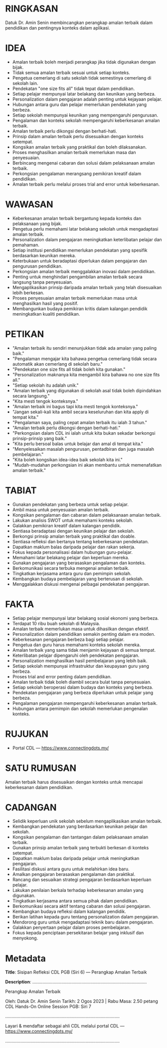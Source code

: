 # RINGKASAN
Datuk Dr. Amin Senin membincangkan perangkap amalan terbaik dalam pendidikan dan pentingnya konteks dalam aplikasi.

# IDEA
- Amalan terbaik boleh menjadi perangkap jika tidak digunakan dengan bijak.
- Tidak semua amalan terbaik sesuai untuk setiap konteks.
- Pengetua cemerlang di satu sekolah tidak semestinya cemerlang di sekolah lain.
- Pendekatan "one size fits all" tidak tepat dalam pendidikan.
- Setiap pelajar mempunyai latar belakang dan keunikan yang berbeza.
- Personalization dalam pengajaran adalah penting untuk kejayaan pelajar.
- Hubungan antara guru dan pelajar memerlukan pendekatan yang berbeza.
- Setiap sekolah mempunyai keunikan yang mempengaruhi pengurusan.
- Pengalaman dan konteks sekolah mempengaruhi keberkesanan amalan terbaik.
- Amalan terbaik perlu dikongsi dengan berhati-hati.
- Prinsip dalam amalan terbaik perlu disesuaikan dengan konteks setempat.
- Kongsikan amalan terbaik yang praktikal dan boleh dilaksanakan.
- Proses menghasilkan amalan terbaik memerlukan masa dan penyesuaian.
- Berbincang mengenai cabaran dan solusi dalam pelaksanaan amalan terbaik.
- Perkongsian pengalaman merangsang pemikiran kreatif dalam pendidikan.
- Amalan terbaik perlu melalui proses trial and error untuk keberkesanan.

# WAWASAN
- Keberkesanan amalan terbaik bergantung kepada konteks dan pelaksanaan yang bijak.
- Pengetua perlu memahami latar belakang sekolah untuk mengadaptasi amalan terbaik.
- Personalization dalam pengajaran meningkatkan keterlibatan pelajar dan pemahaman.
- Setiap institusi pendidikan memerlukan pendekatan yang spesifik berdasarkan keunikan mereka.
- Keterbukaan untuk beradaptasi diperlukan dalam pengajaran dan pengurusan pendidikan.
- Perkongsian amalan terbaik menggalakkan inovasi dalam pendidikan.
- Penting untuk menghindari pengambilan amalan terbaik secara langsung tanpa penyesuaian.
- Mengaplikasikan prinsip daripada amalan terbaik yang telah disesuaikan lebih berkesan.
- Proses penyesuaian amalan terbaik memerlukan masa untuk menghasilkan hasil yang positif.
- Membangunkan budaya pemikiran kritis dalam kalangan pendidik meningkatkan kualiti pendidikan.

# PETIKAN
- "Amalan terbaik itu sendiri menunjukkan tidak ada amalan yang paling baik."
- "Pengalaman mengajar kita bahawa pengetua cemerlang tidak secara automatik akan cemerlang di sekolah baru."
- "Pendekatan one size fits all tidak boleh kita gunakan."
- "Personalization maknanya kita mengambil kira bahawa no one size fits all."
- "Setiap sekolah itu adalah unik."
- "Amalan terbaik yang digunakan di sekolah asal tidak boleh dipindahkan secara langsung."
- "Kita mesti tengok konteksnya."
- "Amalan terbaik ini bagus tapi kita mesti tengok konteksnya."
- "Jangan sekali-kali kita ambil secara keseluruhan dan kita apply di tempat kita."
- "Pengalaman saya, paling cepat amalan terbaik itu ialah 3 tahun."
- "Amalan terbaik perlu dikongsi dengan berhati-hati."
- "Perkongsian dalam CDL ini ialah untuk kita bukan sekadar berkongsi prinsip-prinsip yang baik."
- "Kita perlu bersoal balas untuk belajar dan amal di tempat kita."
- "Menyelesaikan masalah pengurusan, pentadbiran dan juga masalah pembelajaran."
- "Kita boleh kongsikan idea-idea baik sekolah kita ini."
- "Mudah-mudahan perkongsian ini akan membantu untuk memenafatkan amalan terbaik."

# TABIAT
- Gunakan pendekatan yang berbeza untuk setiap pelajar.
- Ambil masa untuk penyesuaian amalan terbaik.
- Kongsikan pengalaman dan cabaran dalam pelaksanaan amalan terbaik.
- Lakukan analisis SWOT untuk memahami konteks sekolah.
- Galakkan pemikiran kreatif dalam kalangan pendidik.
- Sentiasa beradaptasi dengan keunikan pelajar dan sekolah.
- Berkongsi prinsip amalan terbaik yang praktikal dan doable.
- Sentiasa refleksi dan bertanya tentang keberkesanan pendekatan.
- Dapatkan maklum balas daripada pelajar dan rakan sekerja.
- Fokus kepada personalisasi dalam hubungan guru-pelajar.
- Memahami latar belakang pelajar dan keperluan mereka.
- Gunakan pengajaran yang berasaskan pengalaman dan konteks.
- Berkomunikasi secara terbuka mengenai amalan terbaik.
- Tingkatkan kerjasama antara guru dan pemimpin sekolah.
- Kembangkan budaya pembelajaran yang berterusan di sekolah.
- Menggalakkan diskusi mengenai pelbagai pendekatan pengajaran.

# FAKTA
- Setiap pelajar mempunyai latar belakang sosial ekonomi yang berbeza.
- Terdapat 10 ribu buah sekolah di Malaysia.
- Amalan terbaik memerlukan masa untuk dihasilkan dengan efektif.
- Personalization dalam pendidikan semakin penting dalam era moden.
- Keberkesanan pengajaran berbeza bagi setiap pelajar.
- Pengetua dan guru harus memahami konteks sekolah mereka.
- Amalan terbaik yang sama tidak menjamin kejayaan di semua tempat.
- Keterlibatan pelajar dipengaruhi oleh pendekatan pengajaran.
- Personalization menghasilkan hasil pembelajaran yang lebih baik.
- Setiap sekolah mempunyai infrastruktur dan keupayaan guru yang berbeza.
- Proses trial and error penting dalam pendidikan.
- Amalan terbaik tidak boleh diambil secara bulat tanpa penyesuaian.
- Setiap sekolah beroperasi dalam budaya dan konteks yang berbeza.
- Pendekatan pengajaran yang berbeza diperlukan untuk pelajar yang berbeza.
- Pengalaman pengajaran mempengaruhi keberkesanan amalan terbaik.
- Hubungan antara pemimpin dan sekolah memerlukan pengenalan konteks.

# RUJUKAN
- Portal CDL — https://www.connectingdots.my/

# SATU RUMUSAN
Amalan terbaik harus disesuaikan dengan konteks untuk mencapai keberkesanan dalam pendidikan.

# CADANGAN
- Selidik keperluan unik sekolah sebelum mengaplikasikan amalan terbaik.
- Kembangkan pendekatan yang berdasarkan keunikan pelajar dan sekolah.
- Kongsikan pengalaman dan tantangan dalam pelaksanaan amalan terbaik.
- Gunakan prinsip amalan terbaik yang terbukti berkesan di konteks setempat.
- Dapatkan maklum balas daripada pelajar untuk meningkatkan pengajaran.
- Fasilitasi diskusi antara guru untuk melahirkan idea baru.
- Amalkan pengajaran berasaskan pengalaman dan praktikal.
- Rancang dan sesuaikan strategi pengajaran berdasarkan keperluan pelajar.
- Lakukan penilaian berkala terhadap keberkesanan amalan yang digunakan.
- Tingkatkan kerjasama antara semua pihak dalam pendidikan.
- Berkomunikasi secara aktif tentang cabaran dan solusi pengajaran.
- Kembangkan budaya refleksi dalam kalangan pendidik.
- Berikan latihan kepada guru tentang personalization dalam pengajaran.
- Mendorong guru untuk mengadaptasi teknik baru dalam pengajaran.
- Galakkan penyertaan pelajar dalam proses pembelajaran.
- Fokus kepada penciptaan persekitaran belajar yang inklusif dan menyokong.

# Metadata
**Title**: Sisipan Refleksi CDL PGB (Siri 6) — Perangkap Amalan Terbaik

**Description**: ...........................................................................................

Perangkap Amalan Terbaik 

Oleh: Datuk Dr. Amin Senin
Tarikh: 2 Ogos 2023   |   Rabu
Masa: 2.50 petang
CDL Hands-On Online Session PGB: Siri 7

...........................................................................................

Layari & mendaftar sebagai ahli CDL melalui portal CDL — https://www.connectingdots.my/

...........................................................................................